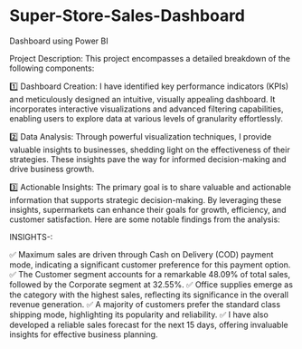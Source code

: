# Super-Store-Sales-Dashboard
Dashboard using Power BI

Project Description:
This project encompasses a detailed breakdown of the following components:

1️⃣ Dashboard Creation:
I have identified key performance indicators (KPIs) and meticulously designed an intuitive, visually appealing dashboard. It incorporates interactive visualizations and advanced filtering capabilities, enabling users to explore data at various levels of granularity effortlessly.

2️⃣ Data Analysis:
Through powerful visualization techniques, I provide valuable insights to businesses, shedding light on the effectiveness of their strategies. These insights pave the way for informed decision-making and drive business growth.

3️⃣ Actionable Insights:
The primary goal is to share valuable and actionable information that supports strategic decision-making. By leveraging these insights, supermarkets can enhance their goals for growth, efficiency, and customer satisfaction. Here are some notable findings from the analysis:


INSIGHTS-: 

✅ Maximum sales are driven through Cash on Delivery (COD) payment mode, indicating a significant customer preference for this payment option.
✅ The Customer segment accounts for a remarkable 48.09% of total sales, followed by the Corporate segment at 32.55%.
✅ Office supplies emerge as the category with the highest sales, reflecting its significance in the overall revenue generation.
✅ A majority of customers prefer the standard class shipping mode, highlighting its popularity and reliability.
✅ I have also developed a reliable sales forecast for the next 15 days, offering invaluable insights for effective business planning.

